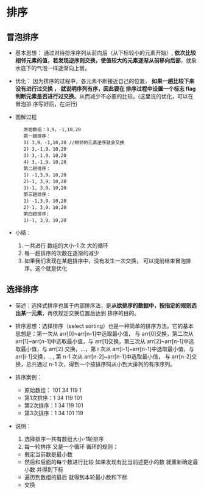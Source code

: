 # 排序

## 冒泡排序

   * 基本思想： 通过对待排序序列从前向后（从下标较小的元素开始）, **依次比较
     相邻元素的值，若发现逆序则交换，使值较大的元素逐渐从前移向后部**，就象水底下的气泡一样逐渐向上冒。
   
   * 优化： 因为排序的过程中，各元素不断接近自己的位置， **如果一趟比较下来没有进行过交换 ， 就说明序列有序，因此要在
     排序过程中设置一个标志 flag 判断元素是否进行过交换**。从而减少不必要的比较。(这里说的优化，可以在冒泡排
     序写好后，在进行)
     
   * 图解过程
            
            原始数组：3,9，-1,10,20
            第一趟排序：
            1) 3,9，-1,10,20 //相邻的元素逆序就会交换
            2) 3,-1,9，10,20
            3) 3,-1,9，10,20
            4) 3,-1,9，10,20
            第二趟排序：
            1) -1,3,9，10,20
            2)-1, 3,9，10,20
            3)-1, 3,9，10,20
            第三趟排序：
            1) -1,3,9，10,20
            2)-1, 3,9，10,20
            第四趟排序:
            1)-1, 3,9，10,20
   * 小结：
        1) 一共进行 数组的大小-1 次 大的循环
        2) 每一趟排序的次数在逐渐的减少
        3) 如果我们发现在某趟排序中，没有发生一次交换， 可以提前结束冒泡排序。这个就是优化
## 选择排序
   * 简述：选择式排序也属于内部排序法，是**从欲排序的数据中，按指定的规则选出某一元素**，再依规定交换位置后达到
    排序的目的。 
   
   * 排序思想：选择排序（select sorting）也是一种简单的排序方法。它的基本思想是：第一次从 arr[0]~arr[n-1]中选取最小值，
     与 arr[0]交换，第二次从 arr[1]~arr[n-1]中选取最小值，与 arr[1]交换，第三次从 arr[2]~arr[n-1]中选取最小值，与 arr[2]
     交换，…，第 i 次从 arr[i-1]~arr[n-1]中选取最小值，与 arr[i-1]交换，…, 第 n-1 次从 arr[n-2]~arr[n-1]中选取最小值，
     与 arr[n-2]交换，总共通过 n-1 次，得到一个按排序码从小到大排列的有序序列。  
     
   * 排序案例：
      * 原始数组： 101 34  119 1
      * 第1次排序：1 34 119 101
      * 第2次排序：1 34 119 101
      * 第3次排序：1 34 101 119     
                     
   * 说明：
     1) 选择排序一共有数组大小-1轮排序
     2) 每一轮排序 又是一个循环 循环的规则：
       * 假定当前数是最小数
       * 然后和后面的每个数进行比较 如果发现有比当前述更小的数 就重新确定最小数 并得到下标
       * 遍历到数组的最后 就得到本轮最小数和下标
       * 交换
                   